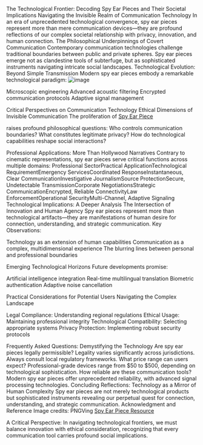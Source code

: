 The Technological Frontier: Decoding Spy Ear Pieces and Their Societal Implications
Navigating the Invisible Realm of Communication Technology
In an era of unprecedented technological convergence, spy ear pieces represent more than mere communication devices—they are profound reflections of our complex societal relationship with privacy, innovation, and human connection.
The Philosophical Underpinnings of Covert Communication
Contemporary communication technologies challenge traditional boundaries between public and private spheres. Spy ear pieces emerge not as clandestine tools of subterfuge, but as sophisticated instruments navigating intricate social landscapes.
Technological Evolution: Beyond Simple Transmission
Modern spy ear pieces embody a remarkable technological paradigm:
![image](https://github.com/user-attachments/assets/78ed774a-17da-4082-8631-3fc3f41a2a15)

Microscopic engineering
Advanced acoustic filtering
Encrypted communication protocols
Adaptive signal management

Critical Perspectives on Communication Technology
Ethical Dimensions of Invisible Communication
The proliferation of <a href="https://pngving.com/spy-ear-piece/"> Spy Ear Piece </a></em></p>raises profound philosophical questions:
Who controls communication boundaries?
What constitutes legitimate privacy?
How do technological capabilities reshape social interactions?

Professional Applications: More Than Hollywood Narratives
Contrary to cinematic representations, spy ear pieces serve critical functions across multiple domains:
Professional SectorPractical ApplicationTechnological RequirementEmergency ServicesCoordinated ResponseInstantaneous, Clear CommunicationInvestigative JournalismSource ProtectionSecure, Undetectable TransmissionCorporate NegotiationsStrategic CommunicationEncrypted, Reliable ConnectivityLaw EnforcementOperational SecurityMulti-Channel, Adaptive Signaling
Technological Implications: A Deeper Analysis
The Intersection of Innovation and Human Agency
Spy ear pieces represent more than technological artifacts—they are manifestations of human desire for connection, understanding, and strategic communication.
Key Observations:

Technology as an extension of human capabilities
Communication as a complex, multidimensional experience
The blurring lines between personal and professional boundaries

Emerging Technological Horizons
Future developments promise:

Artificial intelligence integration
Real-time multilingual translation
Biometric authentication
Adaptive noise cancellation

Practical Considerations for Potential Users
Navigating the Complex Landscape

Legal Compliance: Understanding regional regulations
Ethical Usage: Maintaining professional integrity
Technological Compatibility: Selecting appropriate systems
Privacy Protection: Implementing robust security protocols

Frequently Asked Questions: Demystifying the Technology
Are spy ear pieces legally permissible?
Legality varies significantly across jurisdictions. Always consult local regulatory frameworks.
What price range can users expect?
Professional-grade devices range from $50 to $500, depending on technological sophistication.
How reliable are these communication tools?
Modern spy ear pieces offer unprecedented reliability, with advanced signal processing technologies.
Concluding Reflections: Technology as a Mirror of Human Complexity
Spy ear pieces are not merely technological products but sophisticated instruments revealing our perpetual quest for connection, understanding, and strategic communication.
Acknowledgment and Reference
Image credits: PNGVing <a href="https://pngving.com/spy-ear-piece/"> Spy Ear Piece Resource</a></em></p>
A Critical Perspective: In navigating technological frontiers, we must balance innovation with ethical consideration, recognizing that every communication tool carries profound social implications.
